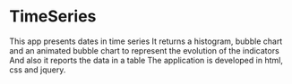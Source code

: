 # TimeSeries
  This app presents dates in time series
  It returns a histogram, bubble chart and an animated bubble chart to represent the evolution of the indicators
  And also it reports the data in a table
  The application is developed in html, css and jquery.

